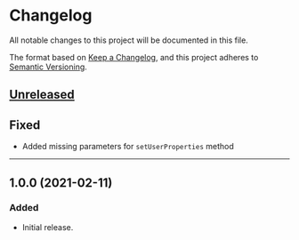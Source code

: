 # Changelog
All notable changes to this project will be documented in this file.

The format based on [Keep a Changelog](https://keepachangelog.com/en/1.0.0/),
and this project adheres to [Semantic Versioning](https://semver.org/spec/v2.0.0.html).

## [Unreleased](https://github.com/Teknasyon-Teknoloji/deepwall-flutter-sdk/compare/1.0.0...main)
## Fixed
- Added missing parameters for `setUserProperties` method

---

## 1.0.0 (2021-02-11)
### Added
- Initial release.
